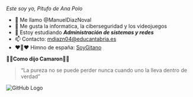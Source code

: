 *Este soy yo, Pitufo de Ana Polo*
* 👋 Me llamo @ManuelDiazNoval
* 👀 Me gusta la informatica, la ciberseguridad y los videojuegos
* 🌱 Estoy estudiando **_Administración de sistemas y redes_**
* 📫 Contacto: mdiazn04@educantabria.es
* ❤️💛❤️ Himno de españa: [SoyGitano](https://www.youtube.com/watch?v=1LO0ac6ynGs)

**💃🏽Como dijo Camaron💃🏽**
>“La pureza no se puede perder nunca cuando uno la lleva dentro de verdad”

![GitHub Logo](https://images.ecestaticos.com/-Hj9CS1AGor0bodcmmxC5kyMjVo=/0x0:1124x740/1200x900/filters:fill(white):format(jpg)/f.elconfidencial.com%2Foriginal%2Fc81%2Fad7%2Fd09%2Fc81ad7d090d5c44ff7125faf6913410c.jpg)

<!---
ManuelDiazNoval/ManuelDiazNoval is a ✨ special ✨ repository because its `README.md` (this file) appears on your GitHub profile.
You can click the Preview link to take a look at your changes.
--->
